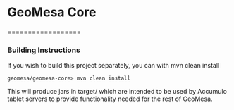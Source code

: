 # GeoMesa Core
==================


### Building Instructions

If you wish to build this project separately, you can with mvn clean install

```geomesa/geomesa-core> mvn clean install```

This will produce jars in target/ which are intended to be used by Accumulo tablet servers to provide
functionality needed for the rest of GeoMesa.
